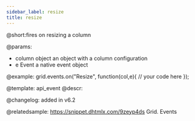 ```yaml
---
sidebar_label: resize
title: resize
---          
```


@short:fires on resizing a column

@params:
- column		object		an object with a column configuration
- e				Event		a native event object


@example:
grid.events.on("Resize", function(col,e){
	// your code here
});


@template: api_event
@descr:

@changelog:
added in v6.2

@relatedsample:
https://snippet.dhtmlx.com/9zeyp4ds	Grid. Events